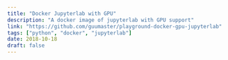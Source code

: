 ```yaml
---
title: "Docker Jupyterlab with GPU"
description: "A docker image of jupyterlab with GPU support"
link: "https://github.com/guumaster/playground-docker-gpu-jupyterlab"
tags: ["python", "docker", "jupyterlab"]
date: 2018-10-18 
draft: false
---
```

